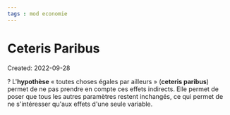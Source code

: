 ```yaml
---
tags : mod economie
---
```

# Ceteris Paribus
Created: 2022-09-28

?
L'**hypothèse** « toutes choses égales par ailleurs » (**ceteris paribus**) permet de ne pas prendre en compte ces effets indirects. Elle permet de poser que tous les autres paramètres restent inchangés, ce qui permet de ne s'intéresser qu'aux effets d'une seule variable.
<!--SR:!2023-10-27,50,230-->